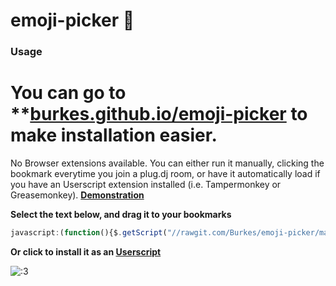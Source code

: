 emoji-picker 🍔
======

### Usage

# You can go to **[burkes.github.io/emoji-picker](https://burkes.github.io/emoji-picker) to make installation easier.

No Browser extensions available. You can either run it manually, clicking the bookmark everytime you join a plug.dj room, or have it automatically load if you have an Userscript extension installed (i.e. Tampermonkey or Greasemonkey). **[Demonstration](https://zippy.gfycat.com/InexperiencedViciousAnnelida.webm "Demonstration")**


**Select the text below, and drag it to your bookmarks** 	 
```javascript
javascript:(function(){$.getScript("//rawgit.com/Burkes/emoji-picker/master/dist/emoji-picker.min.js")})();
```

**Or click to install it as an [Userscript](https://rawgit.com/Burkes/emoji-picker/master/dist/emoji-picker.user.js "emoji-picker")**

![:3](https://i.imgur.com/voaSsv5.png ":3")